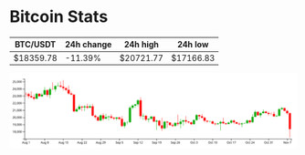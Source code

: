# Bitcoin Stats

BTC/USDT|24h change|24h high|24h low|
|---|---|---|---|
|$18359.78|-11.39%|$20721.77|$17166.83|

<img src="./chart.svg">
